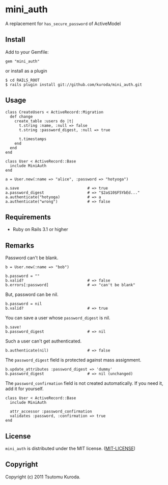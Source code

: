 mini_auth
=========

A replacement for `has_secure_password` of ActiveModel

Install
-------

Add to your Gemfile:

    gem "mini_auth"

or install as a plugin

    $ cd RAILS_ROOT
    $ rails plugin install git://github.com/kuroda/mini_auth.git

Usage
-----

    class CreateUsers < ActiveRecord::Migration
      def change
        create_table :users do |t|
          t.string :name, :null => false
          t.string :password_digest, :null => true
    
          t.timestamps
        end
      end
    end
    
    class User < ActiveRecord::Base
      include MiniAuth
    end
    
    a = User.new(:name => "alice", :password => "hotyoga")
    
    a.save                              # => true
    a.password_digest                   # => "$2a$10$F5YbEd..."
    a.authenticate("hotyoga)            # => a
    a.authenticate("wrong")             # => false

Requirements
------------

* Ruby on Rails 3.1 or higher

Remarks
-------

Password can't be blank.

    b = User.new(:name => "bob")
    
    b.password = ""
    b.valid?                            # => false
    b.errors[:password]                 # => "can't be blank"

But, password can be nil.

    b.password = nil
    b.valid?                            # => true

You can save a user whose `password_digest` is nil.

    b.save!
    b.password_digest                   # => nil

Such a user can't get authenticated.

    b.authenticate(nil)                 # => false

The `password_digest` field is protected against mass assignment.

    b.update_attributes :password_digest => 'dummy'
    b.password_digest                   # => nil (unchanged)

The `password_confirmation` field is not created automatically. If you need it, add it for yourself.

    class User < ActiveRecord::Base
      include MiniAuth
      
      attr_accessor :password_confirmation
      validates :password, :confirmation => true
    end

License
-------

`mini_auth` is distributed under the MIT license. ([MIT-LICENSE](https://github.com/kuroda/mini_auth/blob/master/MIT-LICENSE))

Copyright
---------

Copyright (c) 2011 Tsutomu Kuroda.
